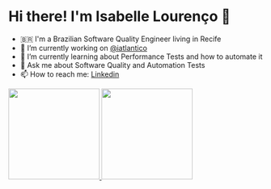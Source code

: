 # Hi there! I'm Isabelle Lourenço 👋

- 🇧🇷 I'm a Brazilian Software Quality Engineer living in Recife
- 🔭 I’m currently working on [@iatlantico](https://www.linkedin.com/company/instituto-atlantico/)
- 🌱 I’m currently learning about Performance Tests and how to automate it 
- 💬 Ask me about Software Quality and Automation Tests
- 📫 How to reach me: [Linkedin](https://www.linkedin.com/in/isabelle-lourenco/)

<div align="left">
  <a href="https://github.com/isabellelourenco">
  <img height="180em" src="https://github-readme-stats.vercel.app/api?username=isabellelourenco&show_icons=true&theme=dracula&include_all_commits=true&count_private=true"/>
  <img height="180em" src="https://github-readme-stats.vercel.app/api/top-langs/?username=isabellelourenco&layout=compact&langs_count=7&theme=dracula"/>
</div>
